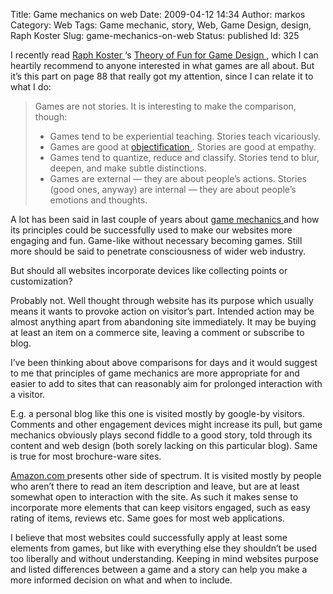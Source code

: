 Title: Game mechanics on web
Date: 2009-04-12 14:34
Author: markos
Category: Web
Tags: Game mechanic, story, Web, Game Design, design, Raph Koster
Slug: game-mechanics-on-web
Status: published
Id: 325

<div>
 <p>
  I recently read
  <a class="zem_slink" href="http://en.wikipedia.org/wiki/Raph_Koster" rel="wikipedia" title="Raph Koster">
   Raph Koster
  </a>
  ‘s
  <a href="http://www.amazon.com/gp/product/1932111972?ie=UTF8&amp;tag=devel-20&amp;linkCode=as2&amp;camp=1789&amp;creative=390957&amp;creativeASIN=1932111972">
   Theory of Fun for Game Design
  </a>
  , which I can heartily recommend to anyone interested in what games are all about. But it’s this part on page 88 that really got my attention, since I can relate it to what I do:
 </p>
 <blockquote>
  <p>
   Games are not stories. It is interesting to make the comparison, though:
  </p>
  <ul>
   <li>
    Games tend to be experiential teaching. Stories teach vicariously.
   </li>
   <li>
    Games are good at
    <a class="zem_slink" href="http://en.wikipedia.org/wiki/Objectification" rel="wikipedia" title="Objectification">
     objectification
    </a>
    . Stories are good at empathy.
   </li>
   <li>
    Games tend to quantize, reduce and classify. Stories tend to blur, deepen, and make subtle distinctions.
   </li>
   <li>
    Games are external — they are about people’s actions. Stories (good ones, anyway) are internal — they are about people’s emotions and thoughts.
   </li>
  </ul>
 </blockquote>
 <p>
  A lot has been said in last couple of years about
  <a class="zem_slink" href="http://en.wikipedia.org/wiki/Game_mechanic" rel="wikipedia" title="Game mechanic">
   game mechanics
  </a>
  and how its principles could be successfully used to make our websites more engaging and fun. Game-like without necessary becoming games. Still more should be said to penetrate consciousness of wider web industry.
 </p>
 <p>
  But should all websites incorporate devices like collecting points or customization?
 </p>
 <p>
  Probably not. Well thought through website has its purpose which usually means it wants to provoke action on visitor’s part. Intended action may be almost anything apart from abandoning site immediately. It may be buying at least an item on a commerce site, leaving a comment or subscribe to blog.
 </p>
 <p>
  I’ve been thinking about above comparisons for days and it would suggest to me that principles of game mechanics are more appropriate for and easier to add to sites that can reasonably aim for prolonged interaction with a visitor.
 </p>
 <p>
  E.g. a personal blog like this one is visited mostly by google-by visitors. Comments and other engagement devices might increase its pull, but game mechanics obviously plays second fiddle to a good story, told through its content and web design (both sorely lacking on this particular blog). Same is true for most brochure-ware sites.
 </p>
 <p>
  <a class="zem_slink" href="http://amazon.com/" rel="homepage" title="Amazon">
   Amazon.com
  </a>
  presents other side of spectrum. It is visited mostly by people who aren’t there to read an item description and leave, but are at least somewhat open to interaction with the site. As such it makes sense to incorporate more elements that can keep visitors engaged, such as easy rating of items, reviews etc. Same goes for most web applications.
 </p>
 <p>
  I believe that most websites could successfully apply at least some elements from games, but like with everything else they shouldn’t be used too liberally and without understanding. Keeping in mind websites purpose and listed differences between a game and a story can help you make a more informed decision on what and when to include.
 </p>
</div>
